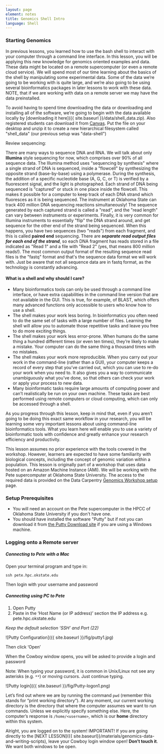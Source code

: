 ```yaml
---
layout: page
element: notes
title: Genomics Shell Intro
language: Shell
---
```


### Starting Genomics

In previous lessons, you learned how to use the bash shell to interact with your computer through a command line interface. In this lesson, you will be applying this new knowledge for genomics oriented examples and data. These data might be located on a remote supercomputer (or even a remote cloud service). We will spend most of our time learning about the basics of the shell by manipulating some experimental data. Some of the data we’re going to be working with is quite large, and we’re also going to be using several bioinformatics packages in later lessons to work with these data. NOTE, that if we are working with data on a remote server we may have the data preinstalled. 

To avoid having to spend time downloading the data or downloading and installing all of the software, we’re going to begin with the data available locally by [downloading it here]({{ site.baseurl }}/data/shell_data.zip). Also registered students can download it from [Canvas](https://canvas.okstate.edu/files/4300836/download?download_frd=1). Put the file on your desktop and unzip it to create a new hierarchical filesystem called "shell_data" (our previous setup was "data-shell") 

Review sequencing:

There are many ways to sequence DNA and RNA. We will talk about only **Illumina** style sequencing for now, which comprises over 90% of all sequence data. The Illumina method uses "sequencing by synthesis" where a single strand of DNA is sequenced, inside a "flowcell" by synthesizing the opposite strand (base-by-base) using a polymerase. During the synthesis, the addition of a specific nucleotide base (A, G, C, or T) is verified by a fluorescent signal, and the light is photographed. Each strand of DNA being sequenced is "captured" or stuck in one place inside the flowcell. This makes it possible for a computer to keep track of each DNA strand which fluoresces as it is being sequenced. The instrument at Oklahoma State can track 400 million DNA sequencing reactions simultaneously! The sequence generated by each captured strand is called a "read", and the "read length" can vary between instruments or experiments. Finally, it is very common for Illumina instruments to essentially "flip" the DNA strand around, and get sequence for the other end of the strand being sequenced. When this happens, you have two sequences (two "reads") from each fragment, and this is called **paired end** sequencing. There are ***separate read output files for each end of the strand***, so each DNA fragment has reads stored in a file indicated as "Read 1" and a file with "Read 2" (yes, that means 800 million reads!). The most common output format of the resulting sequence read files is the "fastq" format and that's the sequence data format we will work with. Just be aware that not all sequence data are in fastq format, as the technology is constantly advancing.  

<!--

This stuff is out of order
## Choice: 

### If using the local data, skip to the [NEXT LESSON]({{ site.baseurl}}/materials/genomics-advanced-shell)

### High Performance Computing Objectives

* Review Shell on a High-performance Computer

-->
#### What is a shell and why should I care?

* Many bioinformatics tools can only be used through a command line interface, or have extra capabilities in the command line version that are not available in the GUI. This is true, for example, of BLAST, which offers many advanced functions only accessible to users who know how to use a shell.
* The shell makes your work less boring. In bioinformatics you often need to do the same set of tasks with a large number of files. Learning the shell will allow you to automate those repetitive tasks and leave you free to do more exciting things.
* The shell makes your work less error-prone. When humans do the same thing a hundred different times (or even ten times), they’re likely to make a mistake. Your computer can do the same thing a thousand times with no mistakes.
* The shell makes your work more reproducible. When you carry out your work in the command-line (rather than a GUI), your computer keeps a record of every step that you’ve carried out, which you can use to re-do your work when you need to. It also gives you a way to communicate unambiguously what you’ve done, so that others can check your work or apply your process to new data.
* Many bioinformatic tasks require large amounts of computing power and can’t realistically be run on your own machine. These tasks are best performed using remote computers or cloud computing, which can only be accessed through a shell.

As you progress through this lesson, keep in mind that, even if you aren’t going to be doing this exact same workflow in your research, you will be learning some very important lessons about using command-line bioinformatics tools. What you learn here will enable you to use a variety of bioinformatic tools with confidence and greatly enhance your research efficiency and productivity.

This lesson assumes no prior experience with the tools covered in the workshop. However, learners are expected to have some familiarity with biological concepts, including the concept of genomic variation within a population. This lesson is originally part of a workshop that uses data hosted on an Amazon Machine Instance (AMI). We will be working with the Pete supercomputer at Oklahoma State University. The access to the required data is provided on the Data Carpentry [Genomics Workshop setup](http://www.datacarpentry.org/genomics-workshop/setup.html) page.

### Setup Prerequisites

* You will need an account on the Pete supercomputer in the HPCC of Oklahoma State University if you don't have one. 
* You should have installed the software "Putty" but if not you can download it from [the Putty Download site](https://the.earth.li/~sgtatham/putty/latest/w64/putty-64bit-0.76-installer.msi) if you are using a Windows machine.

### Logging onto a Remote server

##### Connecting to Pete with a Mac

Open your terminal program and type in: 
```
ssh pete.hpc.okstate.edu
```
Then login with your username and password

<!--

*Keep the default selection ‘SSH’ and Port (22)*

![Putty Configuration]({{ site.baseurl }}/fig/putty_screenshot_1.png)
 
Then click ‘Open’ (You will be presented with a security warning)

![Putty warning]({{ site.baseurl }}/fig/putty_screenshot_2.png)

##### Connecting using PC to Amazon
1. Open Putty	
  ![Putty login]({{ site.baseurl }}/fig/Putty-logon1.png)
Then click ‘Open’ (You will be presented with a security warning)
![putty warning]({{ site.baseurl }}/fig/putty_screenshot_2.png)

-->

##### Connecting using PC to Pete

1. Open Putty
2. Paste in the ‘Host Name (or IP address)’ section the IP address e.g. pete.hpc.okstate.edu

 *Keep the default selection ‘SSH’ and Port (22)*

 ![Putty Configuration]({{ site.baseurl }}/fig/putty1.jpg)
 
Then click ‘Open’ 

When the Cowboy window opens, you will be asked to provide a login and password
	
Note: When typing your password, it is common in Unix/Linux not see any asterisks (e.g. `**`) or moving cursors. Just continue typing.

![Putty login]({{ site.baseurl }}/fig/Putty-logon1.png)

Let’s find out where we are by running the command `pwd` (remember this stands for “print working directory”). At any moment, our current working directory is the directory that where the computer assumes we want to run commands. Unless we explicitly specify something else. Here, the computer’s response is `/home/<username>`, which is our **home** directory within this system.

Alright, you are logged on to the system!
IMPORTANT! If you are going directly to the [NEXT LESSON]({{ site.baseurl}}/materials/genomics-data-and-writing-scripts), leave your Cowboy login window open! **Don’t touch it**. We want both windows to be open.
